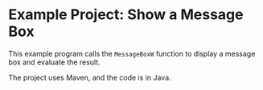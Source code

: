 # Example Project: Show a Message Box

This example program calls the `MessageBoxW` function to display a message box
and evaluate the result.

The project uses Maven, and the code is in Java.
